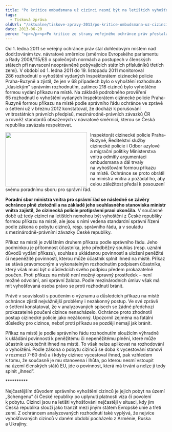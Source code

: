 ```yaml
---
title: "Po kritice ombudsmana už cizinci nesmí být na letištích vyhošťování příkazem na místě, tj. ihned"
tags:
  - Tisková zpráva
oldUrl: "/aktualne/tiskove-zpravy-2013/po-kritice-ombudsmana-uz-cizinci-nesmi-byt-na-letistich-vyhostovani-prikazem-na-miste"
date: 2013-06-20
perex: "<p></p><p>Po kritice ze strany veřejného ochránce práv přestala cizinecká policie na letištích protiprávně vyhošťovat cizince z České republiky formou příkazu na místě bez možnosti odvolání. O vyhoštění cizince tak musí být vždy rozhodováno ve správním řízení.</p>"
---
```


<!-- imported from the old website -->

<p>Od 1. ledna 2011 se veřejný ochránce práv stal dohledovým místem nad dodržováním tzv. návratové směrnice (směrnice Evropského parlamentu a Rady 2008/115/ES o společných normách a postupech v členských státech při navracení neoprávněně pobývajících státních příslušníků třetích zemí). V období od 1. ledna 2011 do 19. listopadu 2011 monitoroval 286 rozhodnutí o vyhoštění vydaných Inspektorátem cizinecké policie Praha-Ruzyně a zjistil, že jen v 68 případech bylo o vyhoštění rozhodnuto „klasickým“ správním rozhodnutím, zatímco 218 cizinců bylo vyhoštěno formou vydání příkazu na místě. Na základě podrobného prověření 65 rozhodnutí o vyhoštění vydaných Inspektorátem cizinecké policie Praha-Ruzyně formou příkazu na místě podle správního řádu ochránce ve zprávě o šetření už v březnu 2012 konstatoval, že dochází k porušování vnitrostátních právních předpisů, mezinárodně-právních závazků ČR a rovněž standardů obsažených v návratové směrnici, kterou se Česká republika zavázala respektovat. </p><p><img src="https://www.ochrance.cz/uploads/RTEmagicC_letadlo.jpg.jpg" alt="" style="BORDER-BOTTOM-COLOR: ; BORDER-TOP-COLOR: ; PADDING-RIGHT: 10px; FLOAT: left; BORDER-RIGHT-COLOR: ; BORDER-LEFT-COLOR: " title="" height="169" width="255" />Inspektorát cizinecké policie Praha-Ruzyně, Ředitelství služby cizinecké policie i Odbor azylové a migrační politiky Ministerstva vnitra odmítly argumentaci ombudsmana a dál trvaly na vyhošťování formou příkazu na místě. Ochránce se proto obrátil na ministra vnitra a požádal ho, aby celou záležitost předal k posouzení svému poradnímu sboru pro správní řád. </p><p><strong>Poradní sbor ministra vnitra pro správní řád se následně se závěry ochránce plně ztotožnil a na základě jeho souhlasného stanoviska ministr vnitra zajistil, že cizinecká policie protiprávní praxi ukončila.</strong> V současné době už tedy cizinci na letištích nemohou být vyhoštěni z České republiky formou příkazu na místě, ale jsou s nimi vedena standardní správní řízení podle zákona o pobytu cizinců, resp. správního řádu, a v souladu s mezinárodně-právními závazky České republiky.</p><p>Příkaz na místě je zvláštním druhem příkazu podle správního řádu. Jeho podmínkou je přítomnost účastníka, jeho předběžný souhlas (resp. uznání důvodů vydání příkazu), souhlas s ukládanou povinností a uložení peněžité či nepeněžité povinnosti, kterou může účastník splnit ihned na místě. Příkaz se stává pravomocným a vykonatelným rozhodnutím podpisem účastníka, který však musí být o důsledcích svého podpisu předem prokazatelně poučen. Proti příkazu na místě není možný opravný prostředek – není možné odvolání, ani správní žaloba. Podle mezinárodních úmluv však má mít vyhošťovaná osoba právo se proti rozhodnutí bránit.</p><p>Právě v souvislosti s poučením o významu a důsledcích příkazu na místě ochránce zjistil nejvážnější problémy i nezákonný postup. Ve své zprávě o šetření konstatoval, že v analyzovaných spisech se žádné předchozí prokazatelné poučení cizince nenacházelo. Ochránce proto zhodnotil postup cizinecké policie jako nezákonný. Upozornil zejména na fatální důsledky pro cizince, neboť proti příkazu se později nemají jak bránit.</p><p>Příkaz na místě je podle správního řádu rozhodnutím sloužícím výhradně k ukládání povinnosti k peněžitému či nepeněžitému plnění, které může účastník uskutečnit ihned na místě. To však nelze aplikovat na rozhodování o vyhoštění. Podle zákona o pobytu cizinců se doba k vycestování stanoví v rozmezí 7-60 dnů a i kdyby cizinec vycestoval ihned, pak vzhledem k tomu, že současně je mu stanovena i lhůta, po kterou nesmí vstoupit na území členských států EU, jde o povinnost, která má trvání a nelze ji tedy splnit „ihned“.</p><p>**********</p><p>Nejčastějším důvodem správního vyhoštění cizinců je jejich pobyt na území „Schengenu“ či České republiky po uplynutí platnosti víza či povolení k pobytu. Cizinci jsou na letišti vyhošťováni nejčastěji v situaci, kdy jim Česká republika slouží jako tranzit mezi jiným státem Evropské unie a třetí zemí. Z ochráncem analyzovaných rozhodnutí také vyplývá, že nejvíce vyhošťovaných cizinců v daném období pocházelo z Arménie, Ruska a Ukrajiny.</p>
